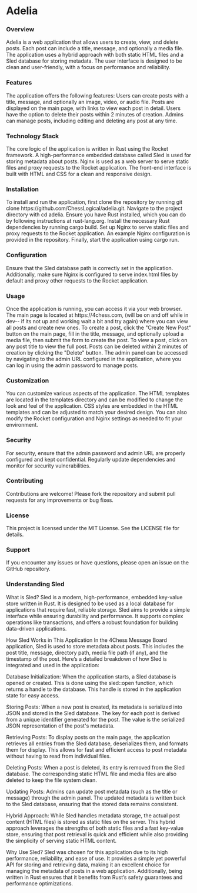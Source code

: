 

<h1>Adelia</h1>




<h3>Overview</h3>

Adelia is a web application that allows users to create, view, and delete posts. Each post can include a title, message, and optionally a media file. The application uses a hybrid approach with both static HTML files and a Sled database for storing metadata. The user interface is designed to be clean and user-friendly, with a focus on performance and reliability.

<h3>Features</h3>
The application offers the following features: Users can create posts with a title, message, and optionally an image, video, or audio file. Posts are displayed on the main page, with links to view each post in detail. Users have the option to delete their posts within 2 minutes of creation. Admins can manage posts, including editing and deleting any post at any time.

<h3>Technology Stack</h3>
The core logic of the application is written in Rust using the Rocket framework. A high-performance embedded database called Sled is used for storing metadata about posts. Nginx is used as a web server to serve static files and proxy requests to the Rocket application. The front-end interface is built with HTML and CSS for a clean and responsive design.

<h3>Installation</h3>
To install and run the application, first clone the repository by running git clone https://github.com/ChessLogical/adelia.git. Navigate to the project directory with cd adelia. Ensure you have Rust installed, which you can do by following instructions at rust-lang.org. Install the necessary Rust dependencies by running cargo build. Set up Nginx to serve static files and proxy requests to the Rocket application. An example Nginx configuration is provided in the repository. Finally, start the application using cargo run.

<h3>Configuration</h3>
Ensure that the Sled database path is correctly set in the application. Additionally, make sure Nginx is configured to serve index.html files by default and proxy other requests to the Rocket application.

<h3>Usage</h3>
Once the application is running, you can access it via your web browser. The main page is located at https://4chess.com, (will be on and off while in dev-- if its not up and working wait a bit and try again) where you can view all posts and create new ones. To create a post, click the "Create New Post" button on the main page, fill in the title, message, and optionally upload a media file, then submit the form to create the post. To view a post, click on any post title to view the full post. Posts can be deleted within 2 minutes of creation by clicking the "Delete" button. The admin panel can be accessed by navigating to the admin URL configured in the application, where you can log in using the admin password to manage posts.

<h3>Customization</h3>
You can customize various aspects of the application. The HTML templates are located in the templates directory and can be modified to change the look and feel of the application. CSS styles are embedded in the HTML templates and can be adjusted to match your desired design. You can also modify the Rocket configuration and Nginx settings as needed to fit your environment.

<h3>Security</h3>
For security, ensure that the admin password and admin URL are properly configured and kept confidential. Regularly update dependencies and monitor for security vulnerabilities.

<h3>Contributing</h3>
Contributions are welcome! Please fork the repository and submit pull requests for any improvements or bug fixes.

<h3>License</h3>
This project is licensed under the MIT License. See the LICENSE file for details.

<h3>Support</h3>
If you encounter any issues or have questions, please open an issue on the GitHub repository.

<h3>Understanding Sled</h3>
What is Sled?
Sled is a modern, high-performance, embedded key-value store written in Rust. It is designed to be used as a local database for applications that require fast, reliable storage. Sled aims to provide a simple interface while ensuring durability and performance. It supports complex operations like transactions, and offers a robust foundation for building data-driven applications.

How Sled Works in This Application
In the 4Chess Message Board application, Sled is used to store metadata about posts. This includes the post title, message, directory path, media file path (if any), and the timestamp of the post. Here’s a detailed breakdown of how Sled is integrated and used in the application:

Database Initialization: When the application starts, a Sled database is opened or created. This is done using the sled::open function, which returns a handle to the database. This handle is stored in the application state for easy access.

Storing Posts: When a new post is created, its metadata is serialized into JSON and stored in the Sled database. The key for each post is derived from a unique identifier generated for the post. The value is the serialized JSON representation of the post's metadata.

Retrieving Posts: To display posts on the main page, the application retrieves all entries from the Sled database, deserializes them, and formats them for display. This allows for fast and efficient access to post metadata without having to read from individual files.

Deleting Posts: When a post is deleted, its entry is removed from the Sled database. The corresponding static HTML file and media files are also deleted to keep the file system clean.

Updating Posts: Admins can update post metadata (such as the title or message) through the admin panel. The updated metadata is written back to the Sled database, ensuring that the stored data remains consistent.

Hybrid Approach: While Sled handles metadata storage, the actual post content (HTML files) is stored as static files on the server. This hybrid approach leverages the strengths of both static files and a fast key-value store, ensuring that post retrieval is quick and efficient while also providing the simplicity of serving static HTML content.

Why Use Sled?
Sled was chosen for this application due to its high performance, reliability, and ease of use. It provides a simple yet powerful API for storing and retrieving data, making it an excellent choice for managing the metadata of posts in a web application. Additionally, being written in Rust ensures that it benefits from Rust’s safety guarantees and performance optimizations.

